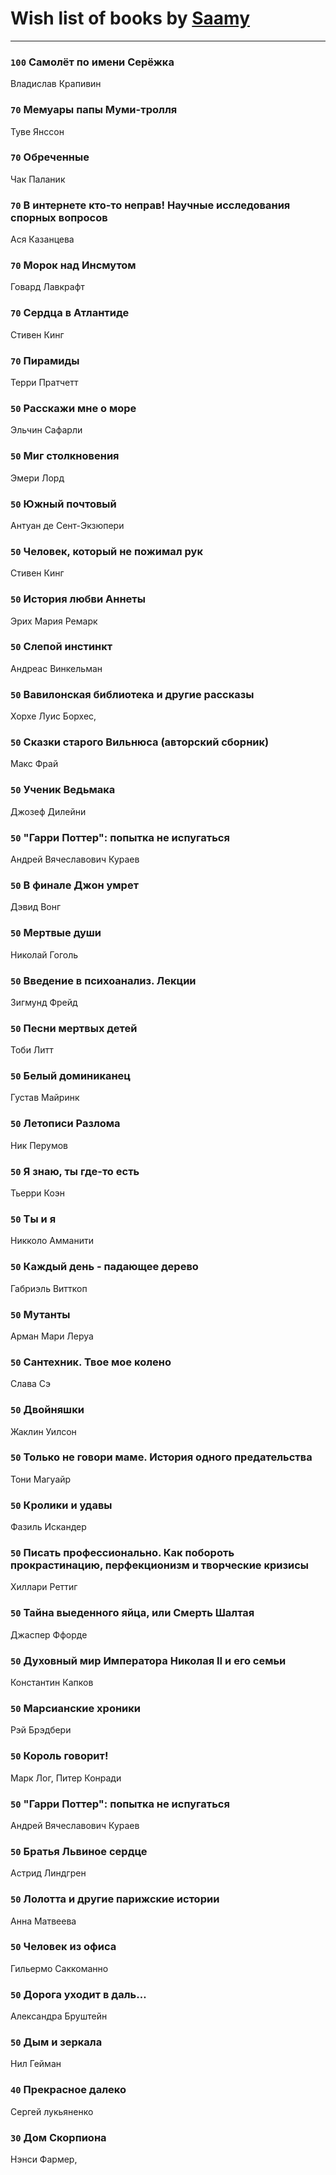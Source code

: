 # Wish list of books by [Saamy](http://vk.com/id115226508)
---

### `100` Самолёт по имени Серёжка
Владислав Крапивин

### `70` Мемуары папы Муми-тролля
Туве Янссон

### `70` Обреченные
Чак Паланик

### `70` В интернете кто-то неправ! Научные исследования спорных вопросов
Ася Казанцева

### `70` Морок над Инсмутом
Говард Лавкрафт

### `70` Сердца в Атлантиде
Стивен Кинг

### `70` Пирамиды
Терри Пратчетт

### `50` Расскажи мне о море
Эльчин Сафарли

### `50` Миг столкновения
Эмери Лорд

### `50` Южный почтовый
Антуан де Сент-Экзюпери

### `50` Человек, который не пожимал рук
Стивен Кинг

### `50` История любви Аннеты
Эрих Мария Ремарк

### `50` Слепой инстинкт
Андреас Винкельман

### `50` Вавилонская библиотека и другие рассказы
Хорхе Луис Борхес,

### `50` Сказки старого Вильнюса (авторский сборник)
Макс Фрай

### `50` Ученик Ведьмака
Джозеф Дилейни

### `50` "Гарри Поттер": попытка не испугаться
Андрей Вячеславович Кураев

### `50` В финале Джон умрет
Дэвид Вонг

### `50` Мертвые души
Николай Гоголь

### `50` Введение в психоанализ. Лекции
Зигмунд Фрейд

### `50` Песни мертвых детей
Тоби Литт

### `50` Белый доминиканец
Густав Майринк

### `50` Летописи Разлома
Ник Перумов

### `50` Я знаю, ты где-то есть
Тьерри Коэн

### `50` Ты и я
Никколо Амманити

### `50` Каждый день - падающее дерево
Габриэль Витткоп

### `50` Мутанты
Арман Мари Леруа

### `50` Сантехник. Твое мое колено
Слава Сэ

### `50` Двойняшки
Жаклин Уилсон

### `50` Только не говори маме. История одного предательства
Тони Магуайр

### `50` Кролики и удавы
Фазиль Искандер

### `50` Писать профессионально. Как побороть прокрастинацию, перфекционизм и творческие кризисы
Хиллари Реттиг

### `50` Тайна выеденного яйца, или Смерть Шалтая
Джаспер Ффорде

### `50` Духовный мир Императора Николая II и его семьи
Константин Капков

### `50` Марсианские хроники
Рэй Брэдбери

### `50` Король говорит!
Марк Лог, Питер Конради

### `50` "Гарри Поттер": попытка не испугаться
Андрей Вячеславович Кураев

### `50` Братья Львиное сердце
Астрид Линдгрен

### `50` Лолотта и другие парижские истории
Анна Матвеева

### `50` Человек из офиса
Гильермо Саккоманно

### `50` Дорога уходит в даль…
Александра Бруштейн

### `50` Дым и зеркала
Нил Гейман

### `40` Прекрасное далеко
Сергей лукьяненко

### `30` Дом Скорпиона
Нэнси Фармер,

